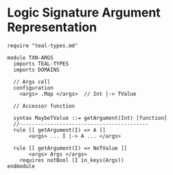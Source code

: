 Logic Signature Argument Representation
=======================================

```k
require "teal-types.md"

module TXN-ARGS
  imports TEAL-TYPES
  imports DOMAINS

  // Args cell
  configuration
    <args> .Map </args>  // Int |-> TValue

  // Accessor function

  syntax MaybeTValue ::= getArgument(Int) [function]
  //------------------------------------------
  rule [[ getArgument(I) => A ]]
       <args> ... I |-> A ... </args>

  rule [[ getArgument(I) => NoTValue ]]
       <args> Args </args>
    requires notBool (I in_keys(Args))
endmodule
